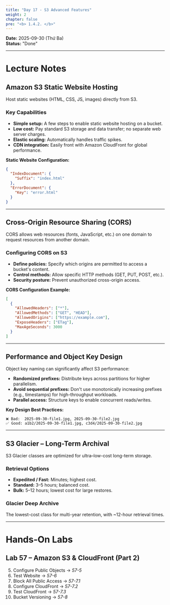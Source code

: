```yaml
---
title: "Day 17 - S3 Advanced Features"
weight: 2
chapter: false
pre: "<b> 1.4.2. </b>"
---
```


**Date:** 2025-09-30 (Thứ Ba)  
**Status:** "Done"  

---

# **Lecture Notes**

## Amazon S3 Static Website Hosting

Host static websites (HTML, CSS, JS, images) directly from S3.

### Key Capabilities

- **Simple setup:** A few steps to enable static website hosting on a bucket.
- **Low cost:** Pay standard S3 storage and data transfer; no separate web server charges.
- **Elastic scaling:** Automatically handles traffic spikes.
- **CDN integration:** Easily front with Amazon CloudFront for global performance.

**Static Website Configuration:**

```json
{
  "IndexDocument": {
    "Suffix": "index.html"
  },
  "ErrorDocument": {
    "Key": "error.html"
  }
}
```

---

## Cross-Origin Resource Sharing (CORS)

CORS allows web resources (fonts, JavaScript, etc.) on one domain to request resources from another domain.

### Configuring CORS on S3

- **Define policies:** Specify which origins are permitted to access a bucket's content.
- **Control methods:** Allow specific HTTP methods (GET, PUT, POST, etc.).
- **Security posture:** Prevent unauthorized cross-origin access.

**CORS Configuration Example:**

```json
[
  {
    "AllowedHeaders": ["*"],
    "AllowedMethods": ["GET", "HEAD"],
    "AllowedOrigins": ["https://example.com"],
    "ExposeHeaders": ["ETag"],
    "MaxAgeSeconds": 3000
  }
]
```

---

## Performance and Object Key Design

Object key naming can significantly affect S3 performance:

- **Randomized prefixes:** Distribute keys across partitions for higher parallelism.
- **Avoid sequential prefixes:** Don't use monotonically increasing prefixes (e.g., timestamps) for high-throughput workloads.
- **Parallel access:** Structure keys to enable concurrent reads/writes.

**Key Design Best Practices:**

```
❌ Bad:  2025-09-30-file1.jpg, 2025-09-30-file2.jpg
✅ Good: a1b2/2025-09-30-file1.jpg, c3d4/2025-09-30-file2.jpg
```

---

## S3 Glacier – Long-Term Archival

S3 Glacier classes are optimized for ultra–low-cost long-term storage.

### Retrieval Options

- **Expedited / Fast:** Minutes; highest cost.
- **Standard:** 3–5 hours; balanced cost.
- **Bulk:** 5–12 hours; lowest cost for large restores.

### Glacier Deep Archive

The lowest-cost class for multi-year retention, with ~12-hour retrieval times.

---

# **Hands-On Labs**

## Lab 57 – Amazon S3 & CloudFront (Part 2)

5. Configure Public Objects → *57-5*  
6. Test Website → *57-6*  
7. Block All Public Access → *57-7.1*  
8. Configure CloudFront → *57-7.2*  
9. Test CloudFront → *57-7.3*  
10. Bucket Versioning → *57-8*

